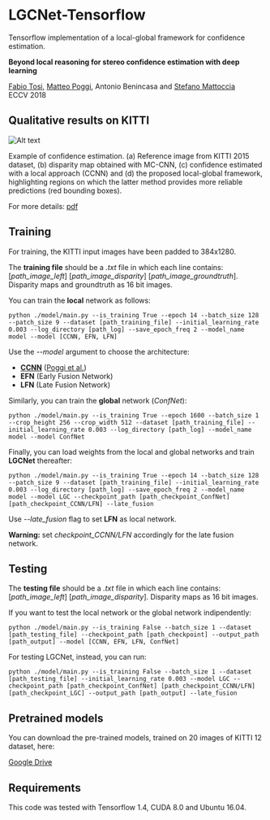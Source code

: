 # LGCNet-Tensorflow

Tensorflow implementation of a local-global framework for confidence estimation.

**Beyond local reasoning for stereo confidence estimation with deep learning**

[Fabio Tosi](https://vision.disi.unibo.it/~ftosi/), [Matteo Poggi](https://vision.disi.unibo.it/~mpoggi/), Antonio Benincasa and [Stefano Mattoccia](https://vision.disi.unibo.it/~smatt/Site/Home.html)   
ECCV 2018

## Qualitative results on KITTI
![Alt text](https://github.com/fabiotosi92/LGC-Tensorflow/blob/master/images/output.png "output")

Example of confidence estimation. (a) Reference image from KITTI 2015 dataset, (b) disparity map obtained with MC-CNN, (c) confidence estimated with a local approach (CCNN) and (d) the proposed local-global framework, highlighting regions on which the latter method provides more reliable predictions (red bounding boxes).

For more details: 
[pdf](https://vision.disi.unibo.it/~ftosi/papers/eccv18_lgc.pdf)

## Training

For training, the KITTI input images have been padded to 384x1280. 

The __training file__ should be a _.txt_ file in which each line contains: [_path_image_left_] [_path_image_disparity_] [_path_image_groundtruth_]. Disparity maps and groundtruth as 16 bit images.

You can train the __local__ network as follows: 

```shell     
python ./model/main.py --is_training True --epoch 14 --batch_size 128 --patch_size 9 --dataset [path_training_file] --initial_learning_rate 0.003 --log_directory [path_log] --save_epoch_freq 2 --model_name model --model [CCNN, EFN, LFN] 
```
Use the _--model_ argument to choose the architecture:
  * [__CCNN__](https://github.com/fabiotosi92/CCNN-Tensorflow/edit/master/README.md) ([Poggi et al.](https://vision.disi.unibo.it/~mpoggi/papers/bmvc2016.pdf))
  * __EFN__ (Early Fusion Network)
  * __LFN__ (Late Fusion Network)
          
Similarly, you can train the __global__ network (_ConfNet_):
```shell     
python ./model/main.py --is_training True --epoch 1600 --batch_size 1 --crop_height 256 --crop_width 512 --dataset [path_training_file] --initial_learning_rate 0.003 --log_directory [path_log] --model_name model --model ConfNet 
```
Finally, you can load weights from the local and global networks and train __LGCNet__ thereafter:

```shell 
python ./model/main.py --is_training True --epoch 14 --batch_size 128 --patch_size 9 --dataset [path_training_file] --initial_learning_rate 0.003 --log_directory [path_log] --save_epoch_freq 2 --model_name model --model LGC --checkpoint_path [path_checkpoint_ConfNet] [path_checkpoint_CCNN/LFN] --late_fusion
```
Use _--late_fusion_ flag to set __LFN__ as local network.

**Warning:** set _checkpoint_CCNN/LFN_ accordingly for the late fusion network.

## Testing

The __testing file__ should be a _.txt_ file in which each line contains: [_path_image_left_] [_path_image_disparity_]. Disparity maps as 16 bit images.

If you want to test the local network or the global network indipendently:

```shell
python ./model/main.py --is_training False --batch_size 1 --dataset [path_testing_file] --checkpoint_path [path_checkpoint] --output_path [path_output] --model [CCNN, EFN, LFN, ConfNet]
```

For testing LGCNet, instead, you can run:

```shell
python ./model/main.py --is_training False --batch_size 1 --dataset [path_testing_file] --initial_learning_rate 0.003 --model LGC --checkpoint_path [path_checkpoint_ConfNet] [path_checkpoint_CCNN/LFN] [path_checkpoint_LGC] --output_path [path_output] --late_fusion
```

## Pretrained models

You can download the pre-trained models, trained on 20 images of KITTI 12 dataset, here:

[Google Drive](https://drive.google.com/open?id=1gXThUY_6pRG2HozAyMB_tY4urd0rIPZh)

## Requirements
This code was tested with Tensorflow 1.4, CUDA 8.0 and Ubuntu 16.04.

